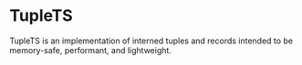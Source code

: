 # TupleTS

TupleTS is an implementation of interned tuples and records intended to be memory-safe, performant, and lightweight.
